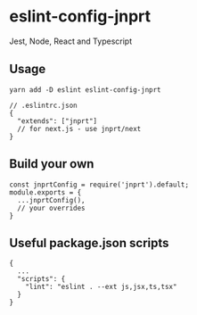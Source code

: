 # eslint-config-jnprt

Jest, Node, React and Typescript

## Usage

```
yarn add -D eslint eslint-config-jnprt
```

```
// .eslintrc.json
{
  "extends": ["jnprt"]
  // for next.js - use jnprt/next
}
```

## Build your own

```
const jnprtConfig = require('jnprt').default;
module.exports = {
  ...jnprtConfig(),
  // your overrides
}
```

## Useful package.json scripts

```
{
  ...
  "scripts": {
    "lint": "eslint . --ext js,jsx,ts,tsx"
  }
}
```
